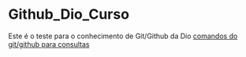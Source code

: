 # Github_Dio_Curso

Este é o teste para o conhecimento de Git/Github da Dio
[comandos do git/github para consultas]()
